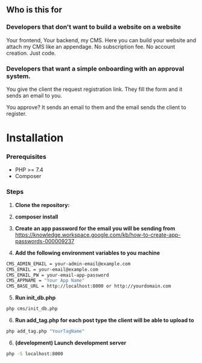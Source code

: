 ## Who is this for

### Developers that don't want to build a website on a website
Your frontend, Your backend, my CMS. Here you can build your website and attach my CMS like an appendage. No subscription fee. No account creation. Just code.

### Developers that want a simple onboarding with an approval system.
You give the client the request registration link. They fill the form and it sends an email to you. 

You approve? It sends an email to them and the email sends the client to register.




# Installation

### Prerequisites

- PHP >= 7.4
- Composer

### Steps

1. **Clone the repository:**

2. **composer install**

3. **Create an app password for the email you will be sending from**
https://knowledge.workspace.google.com/kb/how-to-create-app-passwords-000009237

4. **Add the following environment variables to you machine**
```sh
CMS_ADMIN_EMAIL = your-admin-email@example.com
CMS_EMAIL = your-email@example.com
CMS_EMAIL_PW = your-email-app-password
CMS_APPNAME = "Your App Name"
CMS_BASE_URL = http://localhost:8000 or http://yourdomain.com
```

5. **Run init_db.php** 
```sh
php cms/init_db.php
```
6. **Run add_tag.php for each post type the client will be able to upload to**
```sh
php add_tag.php "YourTagName"
```

6. **(development) Launch development server** 
```sh
php -S localhost:8000
```



